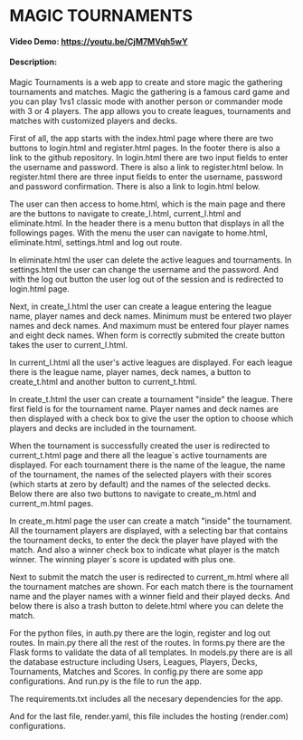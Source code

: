# MAGIC TOURNAMENTS
#### Video Demo: <https://youtu.be/CjM7MVqh5wY>
#### Description:

Magic Tournaments is a web app to create and store magic the gathering tournaments and matches.
Magic the gathering is a famous card game and you can play 1vs1 classic mode with another person or commander mode with 3 or 4 players.
The app allows you to create leagues, tournaments and matches with customized players and decks.

First of all, the app starts with the index.html page where there are two buttons to login.html and register.html pages. In the footer there is also a link to the github repository.
In login.html there are two input fields to enter the username and password. There is also a link to register.html below.
In register.html there are three input fields to enter the username, password and password confirmation. There is also a link to login.html below.

The user can then access to home.html, which is the main page and there are the buttons to navigate to create_l.html, current_l.html and eliminate.html.
In the header there is a menu button that displays in all the followings pages.
With the menu the user can navigate to home.html, eliminate.html, settings.html and log out route.

In eliminate.html the user can delete the active leagues and tournaments.
In settings.html the user can change the username and the password.
And with the log out button the user log out of the session and is redirected to login.html page.

Next, in create_l.html the user can create a league entering the league name, player names and deck names.
Minimum must be entered two player names and deck names. And maximum must be entered four player names and eight deck names.
When form is correctly submited the create button takes the user to current_l.html.

In current_l.html all the user's active leagues are displayed.
For each league there is the league name, player names, deck names, a button to create_t.html and another button to current_t.html.

In create_t.html the user can create a tournament "inside" the league.
There first field is for the tournament name.
Player names and deck names are then displayed with a check box to give the user the option to choose which players and decks are included in the tournament.

When the tournament is successfully created the user is redirected to current_t.html page and there all the league´s active tournaments are displayed.
For each tournament there is the name of the league, the name of the tournament, the names of the selected players with their scores (which starts at zero by default) and the names of the selected decks.
Below there are also two buttons to navigate to create_m.html and current_m.html pages.

In create_m.html page the user can create a match "inside" the tournament. 
All the tournament players are displayed, with a selecting bar that contains the tournament decks, to enter the deck the player have played with the match.
And also a winner check box to indicate what player is the match winner. 
The winning player´s score is updated with plus one.

Next to submit the match the user is redirected to current_m.html where all the tournament matches are shown.
For each match there is the tournament name and the player names with a winner field and their played decks.
And below there is also a trash button to delete.html where you can delete the match.

For the python files, in auth.py there are the login, register and log out routes.
In main.py there all the rest of the routes.
In forms.py there are the Flask forms to validate the data of all templates.
In models.py there are is all the database estructure including Users, Leagues, Players, Decks, Tournaments, Matches and Scores.
In config.py there are some app configurations.
And run.py is the file to run the app.

The requirements.txt includes all the necesary dependencies for the app.

And for the last file, render.yaml, this file includes the hosting (render.com) configurations.




